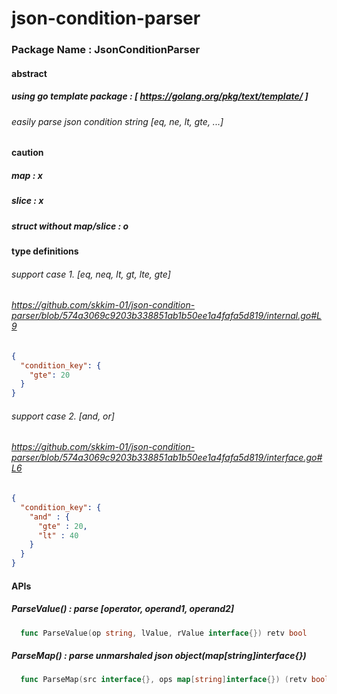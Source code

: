 # json-condition-parser

### Package Name : JsonConditionParser

#### abstract
##### using go template package : [ https://golang.org/pkg/text/template/ ]
###### easily parse json condition string [eq, ne, lt, gte, ...]

#### caution
##### map : x
##### slice : x
##### struct without map/slice : o


#### type definitions
###### support case 1. [eq, neq, lt, gt, lte, gte] 
###### https://github.com/skkim-01/json-condition-parser/blob/574a3069c9203b338851ab1b50ee1a4fafa5d819/internal.go#L9
```json
{
  "condition_key": {
    "gte": 20
  }
}
```
###### support case 2. [and, or] 
###### https://github.com/skkim-01/json-condition-parser/blob/574a3069c9203b338851ab1b50ee1a4fafa5d819/interface.go#L6
```json
{
  "condition_key": {
    "and" : {
      "gte" : 20,
      "lt" : 40
    }
  }
}
```

#### APIs
##### ParseValue() : parse [operator, operand1, operand2]
```go
  func ParseValue(op string, lValue, rValue interface{}) retv bool
```

##### ParseMap() : parse unmarshaled json object(map[string]interface{})
```go
  func ParseMap(src interface{}, ops map[string]interface{}) (retv bool)
```
